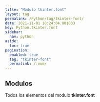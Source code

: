 ```yaml
---
title: "Módulo tkinter.font"
layout: tag
permalink: /Python/tag/tkinter-font/
date: 2021-11-01 10:24:04.001833
key: Python.tkinter.font
sidebar: 
  nav: python
aside: 
  toc: true
pagination: 
  enabled: true
  tag: "tkinter-font"
  permalink: /:num/
---
```


<h2>Modulos</h2>
Todos los elementos del modulo <strong>tkinter.font</strong>
